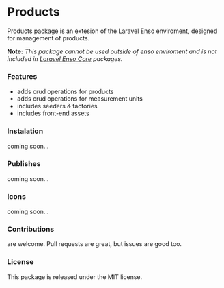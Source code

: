 # Products

Products package is an extesion of the Laravel Enso enviroment, designed for management of products.

**Note:** *This package cannot be used outside of enso enviroment and is not included in [Laravel Enso Core](https://github.com/laravel-enso/Core) packages.*

### Features
* adds crud operations for products
* adds crud operations for measurement units
* includes seeders & factories
* includes front-end assets

### Instalation
coming soon...

### Publishes

coming soon...

### Icons
coming soon...

### Contributions

are welcome. Pull requests are great, but issues are good too.

### License

This package is released under the MIT license.


